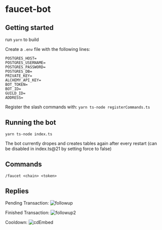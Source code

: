 # faucet-bot

## Getting started

run `yarn` to build

Create a `.env` file with the following lines:

```
POSTGRES_HOST=
POSTGRES_USERNAME=
POSTGRES_PASSWORD=
POSTGRES_DB=
PRIVATE_KEY=
ALCHEMY_API_KEY=
BOT_TOKEN=
BOT_ID=
GUILD_ID=
ADDRESS=
```

Register the slash commands with: `yarn ts-node registerCommands.ts`

## Running the bot

`yarn ts-node index.ts`

The bot currently dropes and creates tables again after every restart (can be disabled in index.ts@21 by setting force to false)

## Commands

`/faucet <chain> <token>`

## Replies

Pending Transaction:
![followup](https://user-images.githubusercontent.com/94227101/200392158-10be9a55-8de3-4fbd-92e3-d5d314229a08.png)

Finished Transaction:
![followup2](https://user-images.githubusercontent.com/94227101/200392207-081b1ae7-d6eb-420b-a705-92772aa29dc3.png)

Cooldown:
![cdEmbed](https://user-images.githubusercontent.com/94227101/200073867-2b002175-c1e4-41e2-bc8b-fbba02867314.png)
